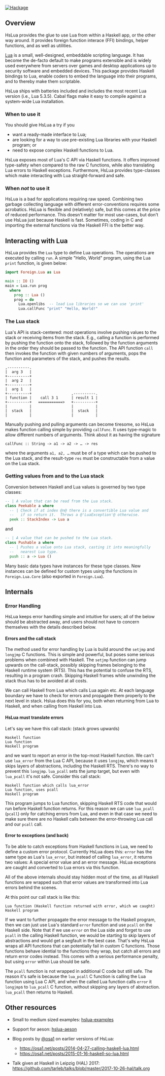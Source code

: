 [![Hackage]](https://hackage.haskell.org/package/hslua)

[Hackage]: https://img.shields.io/hackage/v/hslua.svg


Overview
--------

HsLua provides the glue to use Lua from within a Haskell app, or the
other way around. It provides foreign function interace (FFI) bindings,
helper functions, and as well as utilities.

[Lua](https://lua.org) is a small, well-designed, embeddable scripting
language. It has become the de-facto default to make programs extensible
and is widely used everywhere from servers over games and desktop
applications up to security software and embedded devices. This package
provides Haskell bindings to Lua, enable coders to embed the language
into their programs, and to thereby make them scriptable.

HsLua ships with batteries included and includes the most recent Lua
version (i.e., Lua 5.3.5). Cabal flags make it easy to compile against a
system-wide Lua installation.


### When to use it

You should give HsLua a try if you

- want a ready-made interface to Lua;
- are looking for a way to use pre-existing Lua libraries with your
  Haskell program; or
- need to expose complex Haskell functions to Lua.

HsLua exposes most of Lua's C API via Haskell functions. It offers
improved type-safety when compared to the raw C functions, while also
translating Lua errors to Haskell exceptions. Furthermore, HsLua
provides type-classes which make interacting with Lua straight-forward
and safe.

### When *not* to use it

HsLua is a bad for applications requiring raw speed. Combining two
garbage collecting language with different error-conventions requires
some acrobatics. HsLua is flexible and (relatively) safe, but this comes
at the price of reduced performance. This doesn't matter for most
use-cases, but don't use HsLua just because Haskell is fast. Sometimes,
coding in C and importing the external functions via the Haskell FFI is
the better way.


Interacting with Lua
--------------------

HsLua provides the `Lua` type to define Lua operations. The operations
are executed by calling `run`. A simple "Hello, World" program, using
the Lua `print` function, is given below:

``` haskell
import Foreign.Lua as Lua

main :: IO ()
main = Lua.run prog
  where
    prog :: Lua ()
    prog = do
      Lua.openlibs  -- load Lua libraries so we can use 'print'
      Lua.callFunc "print" "Hello, World!"
```

### The Lua stack

Lua's API is stack-centered: most operations involve pushing values to
the stack or receiving items from the stack. E.g., calling a function is
performed by pushing the function onto the stack, followed by the
function arguments in the order they should be passed to the function.
The API function `call` then invokes the function with given numbers of
arguments, pops the function and parameters of the stack, and pushes the
results.

    ,----------.
    |  arg 3   |
    +----------+
    |  arg 2   |
    +----------+
    |  arg 1   |
    +----------+                  ,----------.
    | function |    call 3 1      | result 1 |
    +----------+   ===========>   +----------+
    |          |                  |          |
    |  stack   |                  |  stack   |
    |          |                  |          |

Manually pushing and pulling arguments can become tiresome, so HsLua
makes function calling simple by providing `callFunc`. It uses
type-magic to allow different numbers of arguments. Think about it as
having the signature

    callFunc :: String -> a1 -> a2 -> … -> res

where the arguments `a1, a2, …` must be of a type which can be pushed to
the Lua stack, and the result-type `res` must be constructable from a
value on the Lua stack.

### Getting values from and to the Lua stack

Conversion between Haskell and Lua values is governed by two type
classes:

``` haskell
-- | A value that can be read from the Lua stack.
class Peekable a where
  -- | Check if at index @n@ there is a convertible Lua value and
  --   if so return it.  Throws a @'LuaException'@ otherwise.
  peek :: StackIndex -> Lua a
```

and

``` haskell
-- | A value that can be pushed to the Lua stack.
class Pushable a where
  -- | Pushes a value onto Lua stack, casting it into meaningfully
  --   nearest Lua type.
  push :: a -> Lua ()
```

Many basic data types have instances for these type classes. New
instances can be defined for custom types using the functions in
`Foreign.Lua.Core` (also exported in `Foreign.Lua`).


Internals
---------

### Error Handling

HsLua keeps error handling simple and intuitive for users; all of the
below should be abstracted away, and users should not have to concern
themselves with the details described below.


#### Errors and the call stack

The method used for error handling by Lua is build around the `setjmp`
and `longjmp` C functions. This is simple and powerful, but poses some
serious problems when combined with Haskell. The `setjmp` function can
jump upwards on the call-stack, possibly skipping frames belonging to
the Haskell runtime system (RTS). This has the potential to confuse the
RTS, resulting in a program crash. Skipping Haskell frames while
unwinding the stack thus has to be avoided at all costs.

We can call Haskell from Lua which calls Lua again etc. At each language
boundary we have to check for errors and propagate them properly to the
next level in stack. Hslua does this for you, both when returning from
Lua to Haskell, and when calling from Haskell into Lua.

#### HsLua must translate errors

Let's say we have this call stack: (stack grows upwards)

    Haskell function
    Lua function
    Haskell program

and we want to report an error in the top-most Haskell function. We
can't use `lua_error` from the Lua C API, because it uses `longjmp`,
which means it skips layers of abstractions, including the Haskell RTS.
There's no way to prevent this `longjmp`. `lua_pcall` sets the jump
target, but even with `lua_pcall` it's not safe. Consider this call
stack:

    Haskell function which calls lua_error
    Lua function, uses pcall
    Haskell program

This program jumps to Lua function, skipping Haskell RTS code that would
run before Haskell function returns. For this reason we can use
`lua_pcall` (`pcall`) only for catching errors from Lua, and even in
that case we need to make sure there are no Haskell calls between the
error-throwing Lua call and our `pcall` call.

#### Error to exceptions (and back)

To be able to catch exceptions from Haskell functions in Lua, we need to
define a custom error protocol. Currently HsLua does this: `error` has
the same type as Lua's `lua_error`, but instead of calling `lua_error`,
it returns two values: A special error value and an error message. HsLua
exceptions are caught and converted to Lua errors via this function.

All of the above internals should stay hidden most of the time, as all
Haskell functions are wrapped such that error values are transformed
into Lua errors behind the scenes.

At this point our call stack is like this:

    Lua function (Haskell function returned with error, which we caught)
    Haskell program

If we want to further propagate the error message to the Haskell
program, then we can just use Lua's standard `error` function and use
`pcall` on the Haskell side. Note that if we use `error` on the Lua side
and forget to use `pcall` in the calling Haskell function, we would be
starting to skip layers of abstractions and would get a segfault in the
best case. That's why HsLua wraps all API functions that can potentially
fail in custom C functions. Those functions behave idential to the
functions they wrap, but catch all errors and return error codes
instead. This comes with a serious performance penalty, but using
`error` within Lua should be safe.

The `pcall` function is not wrapped in additional C code but still safe.
The reason it's safe is because the `lua_pcall` C function is calling
the Lua function using Lua C API, and when the called Lua function calls
`error` it `longjmp`s to `lua_pcall` C function, without skipping any
layers of abstraction. `lua_pcall` then returns to Haskell.


Other resources
---------------

-   Small to medium sized examples:
    [hslua-examples](https://github.com/hslua/hslua-examples)

-   Support for aeson: [hslua-aeson](https://github.com/hslua/hslua-aeson)

-   Blog posts by [@osa1](https://github.com/osa1) on earlier versions of HsLua:

    +   <https://osa1.net/posts/2014-04-27-calling-haskell-lua.html>
    +   <https://osa1.net/posts/2015-01-16-haskell-so-lua.html>

-   Talk given at Haskell in Leipzig (HAL) 2017:
    <https://github.com/tarleb/talks/blob/master/2017-10-26-hal/talk.org>
